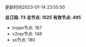 更新时间2023-01-14 23:55:50

**总订阅: 73**
**总节点: 1525**
**有效节点: 495**
- trojan节点: 167
- v2ray节点: 148
- ss节点: 180
